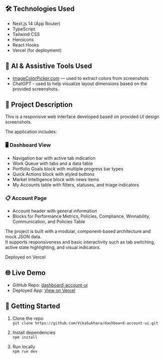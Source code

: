 ## 🛠️ Technologies Used

- Next.js 14 (App Router)
- TypeScript
- Tailwind CSS
- Heroicons
- React Hooks
- Vercel (for deployment)

## 🤖 AI & Assistive Tools Used

- [ImageColorPicker.com](https://imagecolorpicker.com/) — used to extract colors from screenshots
- ChatGPT - used to help visualize layout dimensions based on the provided screenshots.

## 📄 Project Description

This is a responsive web interface developed based on provided UI design screenshots.

The application includes:

### 🖥️ Dashboard View

- Navigation bar with active tab indication
- Work Queue with tabs and a data table
- Portfolio Goals block with multiple progress bar types
- Quick Actions block with styled buttons
- Market Intelligence block with news items
- My Accounts table with filters, statuses, and triage indicators

### 📋 Account Page

- Account header with general information
- Blocks for Performance Metrics, Policies, Compliance, Winnability, Communication, and Policies Table

The project is built with a modular, component-based architecture and mock JSON data.  
It supports responsiveness and basic interactivity such as tab switching, active state highlighting, and visual indicators.

Deployed on Vercel

## 🌐 Live Demo

- GitHub Repo: [dashboard-account-ui](https://github.com/VikaSukhara/dashboard-account-ui)
- Deployed App: [View on Vercel](https://dashboard-account-ui-spww-4tae069ph-vikas-projects-f7fcee17.vercel.app/)

## 🚀 Getting Started

1. Clone the repo  
   `git clone https://github.com/VikaSukhara/dashboard-account-ui.git`

2. Install dependencies  
   `npm install`

3. Run locally  
   `npm run dev`
